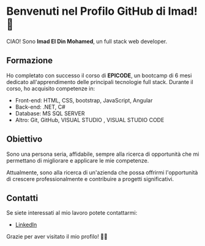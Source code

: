    # Benvenuti nel  Profilo GitHub di Imad! 👋

CIAO! Sono **Imad El Din Mohamed**, un full stack web developer.

## Formazione
Ho completato con successo il corso di **EPICODE**, un bootcamp di 6 mesi dedicato all'apprendimento delle principali tecnologie full stack. Durante il corso, ho acquisito competenze  in:

- Front-end: HTML, CSS, bootstrap, JavaScript, Angular
- Back-end: .NET, C#
- Database: MS SQL SERVER 
- Altro: Git, GitHub, VISUAL STUDIO , VISUAL STUDIO CODE

## Obiettivo
Sono una persona seria, affidabile, sempre alla ricerca di opportunità che mi permettano di migliorare e applicare le mie competenze.

Attualmente, sono alla ricerca di un'azienda che possa offrirmi l'opportunità di crescere professionalmente e contribuire a progetti significativi.



## Contatti
Se siete interessati al mio lavoro potete contattarmi:

- [LinkedIn](https://www.linkedin.com/in/imad-el-din-mohamed-full-stack-developer/)


Grazie per aver visitato il mio profilo! 👨‍💻
